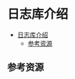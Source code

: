 # 日志库介绍

<!--ts-->
* [日志库介绍](#日志库介绍)
   * [参考资源](#参考资源)

<!-- Created by https://github.com/ekalinin/github-markdown-toc -->
<!-- Added by: runner, at: Tue Jul 12 06:56:42 UTC 2022 -->

<!--te-->

## 参考资源